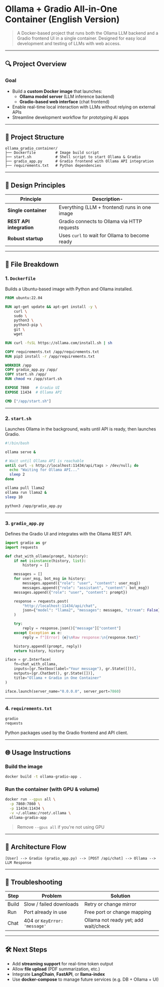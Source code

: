 # Ollama + Gradio All-in-One Container (English Version)

> A Docker-based project that runs both the Ollama LLM backend and a Gradio frontend UI in a single container. Designed for easy local development and testing of LLMs with web access.

---

## 🔍 Project Overview

### Goal
- Build a **custom Docker image** that launches:
  - **Ollama model server** (LLM inference backend)
  - **Gradio-based web interface** (chat frontend)
- Enable real-time local interaction with LLMs without relying on external APIs
- Streamline development workflow for prototyping AI apps

---

## 📁 Project Structure

```
ollama_gradio_container/
├── Dockerfile         # Image build script
├── start.sh           # Shell script to start Ollama & Gradio
├── gradio_app.py      # Gradio frontend with Ollama API integration
├── requirements.txt   # Python dependencies
```

---

## 🧠 Design Principles

| Principle           | Description- |
|---------------------|-------------|
| **Single container**| Everything (LLM + frontend) runs in one image |
| **REST API integration** | Gradio connects to Ollama via HTTP requests |
| **Robust startup**   | Uses `curl` to wait for Ollama to become ready |
 
---

## 📃 File Breakdown

### 1. `Dockerfile`

Builds a Ubuntu-based image with Python and Ollama installed.

```dockerfile
FROM ubuntu:22.04

RUN apt-get update && apt-get install -y \
    curl \
    sudo \
    python3 \
    python3-pip \
    git \
    wget

RUN curl -fsSL https://ollama.com/install.sh | sh

COPY requirements.txt /app/requirements.txt
RUN pip3 install -r /app/requirements.txt

WORKDIR /app
COPY gradio_app.py /app/
COPY start.sh /app/
RUN chmod +x /app/start.sh

EXPOSE 7860   # Gradio UI
EXPOSE 11434  # Ollama API

CMD ["/app/start.sh"]
```

---

### 2. `start.sh`

Launches Ollama in the background, waits until API is ready, then launches Gradio.

```bash
#!/bin/bash

ollama serve &

# Wait until Ollama API is reachable
until curl -s http://localhost:11434/api/tags > /dev/null; do
  echo "Waiting for Ollama API..."
  sleep 2
done

ollama pull llama2
ollama run llama2 &
sleep 10

python3 /app/gradio_app.py
```

---

### 3. `gradio_app.py`

Defines the Gradio UI and integrates with the Ollama REST API.

```python
import gradio as gr
import requests

def chat_with_ollama(prompt, history):
    if not isinstance(history, list):
        history = []

    messages = []
    for user_msg, bot_msg in history:
        messages.append({"role": "user", "content": user_msg})
        messages.append({"role": "assistant", "content": bot_msg})
    messages.append({"role": "user", "content": prompt})

    response = requests.post(
        "http://localhost:11434/api/chat",
        json={"model": "llama2", "messages": messages, "stream": False}
    )

    try:
        reply = response.json()["message"]["content"]
    except Exception as e:
        reply = f"[Error] {e}\nRaw response:\n{response.text}"

    history.append((prompt, reply))
    return history, history

iface = gr.Interface(
    fn=chat_with_ollama,
    inputs=[gr.Textbox(label="Your message"), gr.State([])],
    outputs=[gr.Chatbot(), gr.State([])],
    title="Ollama + Gradio in One Container"
)

iface.launch(server_name="0.0.0.0", server_port=7860)
```

---

### 4. `requirements.txt`

```txt
gradio
requests
```
Python packages used by the Gradio frontend and API client.

---

## 🌐 Usage Instructions

### Build the image
```bash
docker build -t ollama-gradio-app .
```

### Run the container (with GPU & volume)
```bash
docker run --gpus all \
  -p 7860:7860 \
  -p 11434:11434 \
  -v ~/.ollama:/root/.ollama \
  ollama-gradio-app
```
> Remove `--gpus all` if you're not using GPU

---

## 🔗 Architecture Flow

```
[User] --> Gradio (gradio_app.py) --> [POST /api/chat] --> Ollama --> LLM Response
```

---

## 🚀 Troubleshooting

| Step       | Problem                     | Solution |
|------------|-----------------------------|----------|
| Build      | Slow / failed downloads     | Retry or change mirror |
| Run        | Port already in use         | Free port or change mapping |
| Chat       | 404 or `KeyError: 'message'`| Ollama not ready yet; add wait/check |

---

## 🛠️ Next Steps

- Add **streaming support** for real-time token output
- Allow **file upload** (PDF summarization, etc.)
- Integrate **LangChain**, **FastAPI**, or **llama-index**
- Use **docker-compose** to manage future services (e.g. DB + Ollama + UI)

